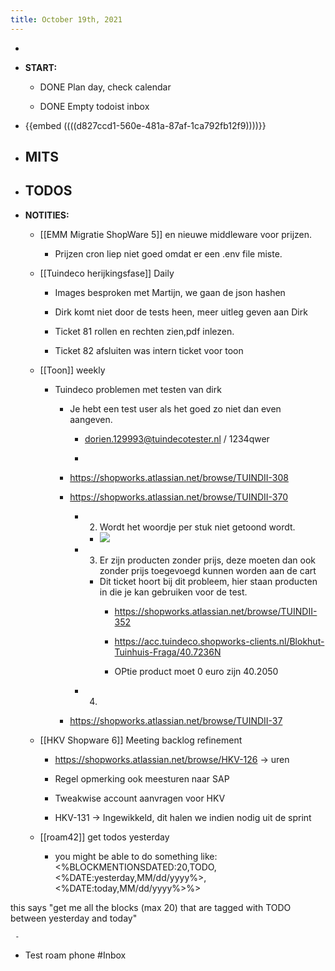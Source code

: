 ```yaml
---
title: October 19th, 2021
---
```


- 

- **START:**
	 - DONE Plan day, check calendar

	 - DONE Empty todoist inbox

- {{embed  ((((d827ccd1-560e-481a-87af-1ca792fb12f9))))}}

- **MITS**
	 - 

- **TODOS**
	 - 

- **NOTITIES:**
	 - [[EMM Migratie ShopWare 5]] en nieuwe middleware voor prijzen.
		 - Prijzen cron liep niet goed omdat er een .env file miste.

	 - [[Tuindeco herijkingsfase]] Daily
		 - Images besproken met Martijn, we gaan de json hashen

		 - Dirk komt niet door de tests heen, meer uitleg geven aan Dirk

		 - Ticket 81 rollen en rechten zien,pdf inlezen.

		 - Ticket 82 afsluiten was intern ticket voor toon

	 - [[Toon]] weekly
		 - Tuindeco problemen met testen van dirk
			 - Je hebt een test user als het goed zo niet dan even aangeven.
				 - dorien.129993@tuindecotester.nl / 1234qwer

				 - 

			 - https://shopworks.atlassian.net/browse/TUINDII-308

			 - https://shopworks.atlassian.net/browse/TUINDII-370
				 - 2. Wordt het woordje per stuk niet getoond wordt.
					 - ![](https://firebasestorage.googleapis.com/v0/b/firescript-577a2.appspot.com/o/imgs%2Fapp%2FGijs%2FwusLuFM4Zg.png?alt=media&token=6375c560-00e0-4d03-9955-e3d011b987d1)

				 - 3. Er zijn producten zonder prijs, deze moeten dan ook zonder prijs toegevoegd kunnen worden aan de cart
					 - Dit ticket hoort bij dit probleem, hier staan producten in die je kan gebruiken voor de test.
						 - https://shopworks.atlassian.net/browse/TUINDII-352

						 - https://acc.tuindeco.shopworks-clients.nl/Blokhut-Tuinhuis-Fraga/40.7236N

						 - OPtie product moet 0 euro zijn 40.2050

				 - 4. 

			 - https://shopworks.atlassian.net/browse/TUINDII-37

	 - [[HKV Shopware 6]] Meeting backlog refinement 
		 - https://shopworks.atlassian.net/browse/HKV-126 -> uren 

		 - Regel opmerking ook meesturen naar SAP

		 - Tweakwise account aanvragen voor HKV

		 - HKV-131 -> Ingewikkeld, dit halen we indien nodig uit de sprint

	 - [[roam42]] get todos yesterday
		 - you might be able to do something like:
<%BLOCKMENTIONSDATED:20,TODO,<%DATE:yesterday,MM/dd/yyyy%>,<%DATE:today,MM/dd/yyyy%>%>

this says "get me all the blocks (max 20) that are tagged with TODO between yesterday and today"

	 - 

- Test roam phone #Inbox
